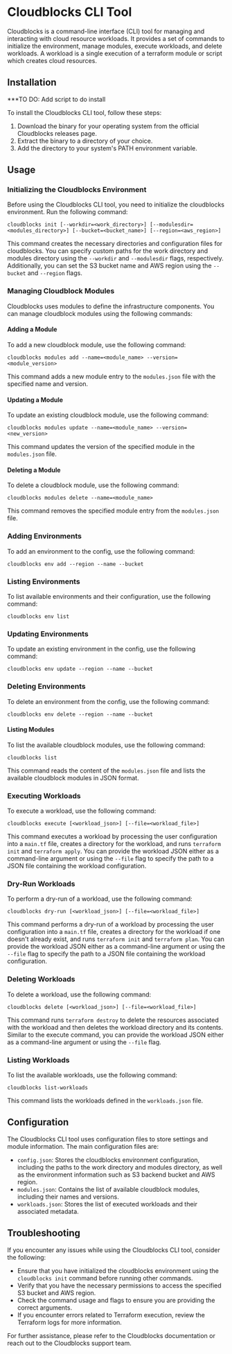 # Cloudblocks CLI Tool

Cloudblocks is a command-line interface (CLI) tool for managing and interacting with cloud resource workloads. It provides a set of commands to initialize the environment, manage modules, execute workloads, and delete workloads. A workload is a single execution of a terraform module or script which creates cloud resources.

## Installation

***TO DO: Add script to do install

To install the Cloudblocks CLI tool, follow these steps:

1. Download the binary for your operating system from the official Cloudblocks releases page.
2. Extract the binary to a directory of your choice.
3. Add the directory to your system's PATH environment variable.

## Usage

### Initializing the Cloudblocks Environment

Before using the Cloudblocks CLI tool, you need to initialize the cloudblocks environment. Run the following command:

```
cloudblocks init [--workdir=<work_directory>] [--modulesdir=<modules_directory>] [--bucket=<bucket_name>] [--region=<aws_region>]
```

This command creates the necessary directories and configuration files for cloudblocks. You can specify custom paths for the work directory and modules directory using the `--workdir` and `--modulesdir` flags, respectively. Additionally, you can set the S3 bucket name and AWS region using the `--bucket` and `--region` flags.

### Managing Cloudblock Modules

Cloudblocks uses modules to define the infrastructure components. You can manage cloudblock modules using the following commands:

#### Adding a Module

To add a new cloudblock module, use the following command:

```
cloudblocks modules add --name=<module_name> --version=<module_version>
```

This command adds a new module entry to the `modules.json` file with the specified name and version.

#### Updating a Module

To update an existing cloudblock module, use the following command:

```
cloudblocks modules update --name=<module_name> --version=<new_version>
```

This command updates the version of the specified module in the `modules.json` file.

#### Deleting a Module

To delete a cloudblock module, use the following command:

```
cloudblocks modules delete --name=<module_name>
```

This command removes the specified module entry from the `modules.json` file.

### Adding Environments

To add an environment to the config, use the following command:

``` 
cloudblocks env add --region --name --bucket
```

### Listing Environments

To list available environments and their configuration, use the following command: 

``` 
cloudblocks env list 
```

### Updating Environments 
To update an existing environment in the config, use the following command:

```
cloudblocks env update --region --name --bucket
```

### Deleting Environments
To delete an environment from the config, use the following command: 

```
cloudblocks env delete --region --name --bucket
```

#### Listing Modules

To list the available cloudblock modules, use the following command:

```
cloudblocks list
```

This command reads the content of the `modules.json` file and lists the available cloudblock modules in JSON format.

### Executing Workloads

To execute a workload, use the following command:

```
cloudblocks execute [<workload_json>] [--file=<workload_file>]
```

This command executes a workload by processing the user configuration into a `main.tf` file, creates a directory for the workload, and runs `terraform init` and `terraform apply`. You can provide the workload JSON either as a command-line argument or using the `--file` flag to specify the path to a JSON file containing the workload configuration.

### Dry-Run Workloads

To perform a dry-run of a workload, use the following command:

```
cloudblocks dry-run [<workload_json>] [--file=<workload_file>]
```

This command performs a dry-run of a workload by processing the user configuration into a `main.tf` file, creates a directory for the workload if one doesn't already exist, and runs `terraform init` and `terraform plan`. You can provide the workload JSON either as a command-line argument or using the `--file` flag to specify the path to a JSON file containing the workload configuration.

### Deleting Workloads

To delete a workload, use the following command:

```
cloudblocks delete [<workload_json>] [--file=<workload_file>]
```

This command runs `terraform destroy` to delete the resources associated with the workload and then deletes the workload directory and its contents. Similar to the execute command, you can provide the workload JSON either as a command-line argument or using the `--file` flag.

### Listing Workloads

To list the available workloads, use the following command:

```
cloudblocks list-workloads
```

This command lists the workloads defined in the `workloads.json` file.

## Configuration

The Cloudblocks CLI tool uses configuration files to store settings and module information. The main configuration files are:

- `config.json`: Stores the cloudblocks environment configuration, including the paths to the work directory and modules directory, as well as the environment information such as S3 backend bucket and AWS region.
- `modules.json`: Contains the list of available cloudblock modules, including their names and versions.
- `workloads.json`: Stores the list of executed workloads and their associated metadata.

## Troubleshooting

If you encounter any issues while using the Cloudblocks CLI tool, consider the following:

- Ensure that you have initialized the cloudblocks environment using the `cloudblocks init` command before running other commands.
- Verify that you have the necessary permissions to access the specified S3 bucket and AWS region.
- Check the command usage and flags to ensure you are providing the correct arguments.
- If you encounter errors related to Terraform execution, review the Terraform logs for more information.

For further assistance, please refer to the Cloudblocks documentation or reach out to the Cloudblocks support team.

